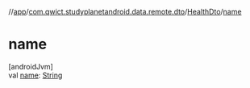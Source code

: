 //[app](../../../index.md)/[com.qwict.studyplanetandroid.data.remote.dto](../index.md)/[HealthDto](index.md)/[name](name.md)

# name

[androidJvm]\
val [name](name.md): [String](https://kotlinlang.org/api/latest/jvm/stdlib/kotlin/-string/index.html)
